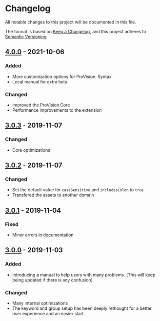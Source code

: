 <!-- markdownlint-disable MD024 -->
# Changelog

All notable changes to this project will be documented in this file.

The format is based on [Keep a Changelog](https://keepachangelog.com/en/1.0.0/),
and this project adheres to [Semantic Versioning](https://semver.org/spec/v2.0.0.html).

## [4.0.0] - 2021-10-06

### Added

- More customization options for ProVision: Syntax
- Local manual for extra help

### Changed

- Improved the ProVision Core
- Performance improvements to the extension

## [3.0.3] - 2019-11-07

### Changed

- Core optimizations

## [3.0.2] - 2019-11-07

### Changed

- Set the default value for `caseSensitive` and `includesColon` to `true`
- Transfered the assets to another domain

## [3.0.1] - 2019-11-04

### Fixed

- Minor errors in documentation

## [3.0.0] - 2019-11-03

### Added

- Introducing a manual to help users with many problems. (This will keep being updated if there is any confusion)

### Changed

- Many internal optimizations
- The keyword and group setup has been deeply rethought for a better user experience and an easier start

[4.0.0]: https://marketplace.visualstudio.com/_apis/public/gallery/publishers/Fooxly/vsextensions/provision-lens/4.0.0/vspackage
[3.0.3]: https://marketplace.visualstudio.com/_apis/public/gallery/publishers/Fooxly/vsextensions/provision-lens/3.0.3/vspackage
[3.0.2]: https://marketplace.visualstudio.com/_apis/public/gallery/publishers/Fooxly/vsextensions/provision-lens/3.0.2/vspackage
[3.0.1]: https://marketplace.visualstudio.com/_apis/public/gallery/publishers/Fooxly/vsextensions/provision-lens/3.0.1/vspackage
[3.0.0]: https://marketplace.visualstudio.com/_apis/public/gallery/publishers/Fooxly/vsextensions/provision-lens/3.0.0/vspackage
